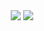 <div align="center">
  <img src="https://i.ibb.co/jWYppVx/001.jpg"/>
  <img src="https://github-readme-stats.vercel.app/api?username=Min-Seok-Kim&show_icons=true&theme=radical"/>
</div>
